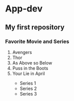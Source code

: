 # App-dev
<h2>My first repository</h2>

<h3>Favorite Movie and Series</h3>
<ol>
  <li> Avengers </li>
  <li> Thor </li>
  <li> As Above so Below </li>
  <li> Puss in the Boots </li>
    <li>Your Lie in April</li>
    <ul>
      <li> Series 1 </li>
      <li> Series 2 </li>
      <li> Series 3 </li>
    </ol></ul>
  
